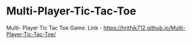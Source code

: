 # Multi-Player-Tic-Tac-Toe
Multi- Player Tic Tac Toe Game.
Link - https://hrithik712.github.io/Multi-Player-Tic-Tac-Toe/
